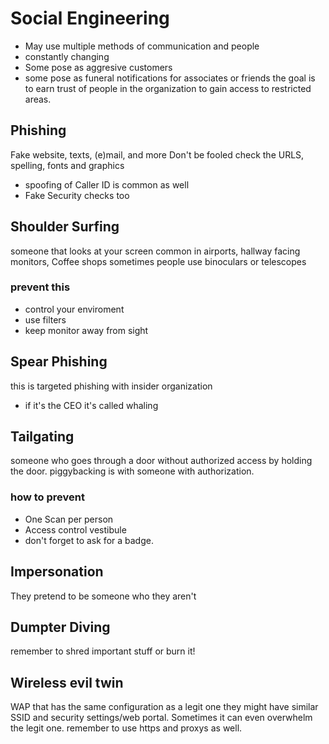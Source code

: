 # Social Engineering
- May use multiple methods of communication and people
- constantly changing
- Some pose as aggresive customers
- some pose as funeral notifications for associates or friends
the goal is to earn trust of people in the organization to gain access to restricted areas.
## Phishing
Fake website, texts, (e)mail, and more
Don't be fooled check the URLS, spelling, fonts and graphics
- spoofing of Caller ID is common as well
- Fake Security checks too
## Shoulder Surfing
someone that looks at your screen
common in airports, hallway facing monitors, Coffee shops
sometimes people use binoculars or telescopes
### prevent this
- control your enviroment
- use filters
- keep monitor away from sight
## Spear Phishing
this is targeted phishing with insider organization
- if it's the CEO it's called whaling
## Tailgating
someone who goes through a door without authorized access by holding the door. piggybacking is with someone with authorization.
### how to prevent
- One Scan per person
- Access control vestibule
- don't forget to ask for a badge.
## Impersonation
They pretend to be someone who they aren't
## Dumpter Diving
remember to shred important stuff or burn it!
## Wireless evil twin
WAP that has the same configuration as a legit one
they might have similar SSID and security settings/web portal. Sometimes it can even overwhelm the legit one.
remember to use https and proxys as well.
